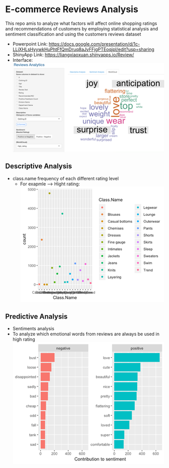 # E-commerce Reviews Analysis

This repo amis to analyze what factors will affect online shopping ratings and recommendations of customers by employing statistical analysis and sentiment classification and using the customers reviews dataset

* Powerpoint Link: https://docs.google.com/presentation/d/1c-LLiXHLsHyywkHuPhtFfQmDruq8aJvFFjgPTEoqjpI/edit?usp=sharing
* ShinyApp Link: https://liangxiaoxuan.shinyapps.io/Review/
 * Interface:
 ![](https://github.com/liangxiaoxuan/E-commerce-reviews/blob/master/png/shinyapp.png)  
 

## Descriptive Analysis
* class.name frequency of each different rating level
  * For exapmle --> Hight rating:
![](https://github.com/liangxiaoxuan/E-commerce-reviews/blob/master/png/high-class.png)  

## Predictive Analysis
* Sentiments analysis
 * To analyze which emotional words from reviews are always be used in high rating
 ![](https://github.com/liangxiaoxuan/E-commerce-reviews/blob/master/png/negitive:positive%20words.png)  
